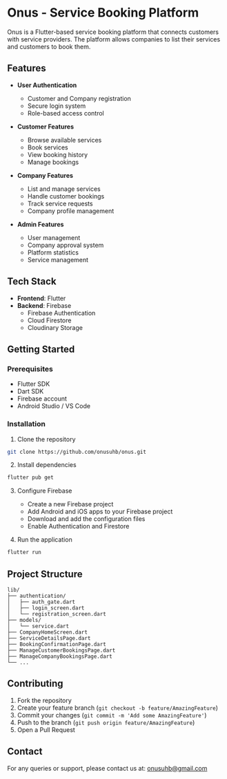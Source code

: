 # Onus - Service Booking Platform

Onus is a Flutter-based service booking platform that connects customers with service providers. The platform allows companies to list their services and customers to book them.

## Features

- **User Authentication**
  - Customer and Company registration
  - Secure login system
  - Role-based access control

- **Customer Features**
  - Browse available services
  - Book services
  - View booking history
  - Manage bookings

- **Company Features**
  - List and manage services
  - Handle customer bookings
  - Track service requests
  - Company profile management

- **Admin Features**
  - User management
  - Company approval system
  - Platform statistics
  - Service management

## Tech Stack

- **Frontend**: Flutter
- **Backend**: Firebase
  - Firebase Authentication
  - Cloud Firestore
  - Cloudinary Storage

## Getting Started

### Prerequisites

- Flutter SDK
- Dart SDK
- Firebase account
- Android Studio / VS Code

### Installation

1. Clone the repository
```bash
git clone https://github.com/onusuhb/onus.git
```

2. Install dependencies
```bash
flutter pub get
```

3. Configure Firebase
   - Create a new Firebase project
   - Add Android and iOS apps to your Firebase project
   - Download and add the configuration files
   - Enable Authentication and Firestore

4. Run the application
```bash
flutter run
```

## Project Structure

```
lib/
├── authentication/
│   ├── auth_gate.dart
│   ├── login_screen.dart
│   └── registration_screen.dart
├── models/
│   └── service.dart
├── CompanyHomeScreen.dart
├── ServiceDetailsPage.dart
├── BookingConfirmationPage.dart
├── ManageCustomerBookingsPage.dart
├── ManageCompanyBookingsPage.dart
└── ...
```

## Contributing

1. Fork the repository
2. Create your feature branch (`git checkout -b feature/AmazingFeature`)
3. Commit your changes (`git commit -m 'Add some AmazingFeature'`)
4. Push to the branch (`git push origin feature/AmazingFeature`)
5. Open a Pull Request


## Contact

For any queries or support, please contact us at: onusuhb@gmail.com

